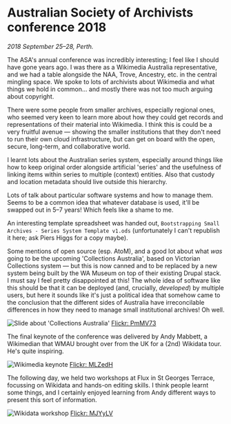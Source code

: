 Australian Society of Archivists conference 2018
================================================

*2018 September 25–28, Perth.*

The ASA's annual conference was incredibly interesting; I feel like I should have gone years ago.
I was there as a Wikimedia Australia representative,
and we had a table alongside the NAA, Trove, Ancestry, etc. in the central mingling space.
We spoke to lots of archivists about Wikimedia and what things we hold in common…
and mostly there was not too much arguing about copyright.

There were some people from smaller archives, especially regional ones,
who seemed very keen to learn more about how they could get
records and representations of their material into Wikimedia.
I think this is could be a very fruitful avenue —
showing the smaller institutions that they don't need to run their own cloud infrastructure,
but can get on board with the open, secure, long-term, and collaborative world.

I learnt lots about the Australian series system,
especially around things like how to keep original order alongside artificial 'series'
and the usefulness of linking items within series to multiple (context) entities.
Also that custody and location metadata should live outside this hierarchy.

Lots of talk about particular software systems and how to manage them.
Seems to be a common idea that whatever database is used, it'll be swapped out in 5–7 years!
Which feels like a shame to me.

An interesting template spreadsheet was handed out,
`Bootstrapping Small Archives - Series System Template v1.ods`
(unfortunately I can't republish it here; ask Piers Higgs for a copy maybe).

Some mentions of open source (esp. AtoM),
and a good lot about what *was* going to be the upcoming 'Collections Australia',
based on Victorian Collections system —
but this is now canned and to be replaced by a new system being built by the WA Museum
on top of their existing Drupal stack.
I must say I feel pretty disappointed at this!
The whole idea of software like this should be that
it can be deployed (and, crucially, *developed*) by multiple users,
but here it sounds like it's just a political idea that somehow
came to the conclusion that the different sides of Australia have
irreconcilable differences in how they need to manage small institutional archives!
Oh well.

![Slide about 'Collections Australia'](https://live.staticflickr.com/1919/31084056698_ebbcd95be7_c.jpg)
[Flickr: PmMV73](https://flic.kr/p/PmMV73)

The final keynote of the conference was delivered by Andy Mabbett,
a Wikimedian that WMAU brought over from the UK for a (2nd) Wikidata tour.
He's quite inspiring.

![Wikimedia keynote](https://live.staticflickr.com/1964/30045146237_d2533de0d7_c.jpg)
[Flickr: MLZedH](https://flic.kr/p/MLZedH)

The following day, we held two workshops at Flux in St Georges Terrace,
focussing on Wikidata and hands-on editing skills.
I think people learnt some things,
and I certainly enjoyed learning from Andy different ways to present this sort of information.

![Wikidata workshop](https://live.staticflickr.com/1971/30022383917_80765cd9bc_c.jpg)
[Flickr: MJYyLV](https://flic.kr/p/MJYyLV)
